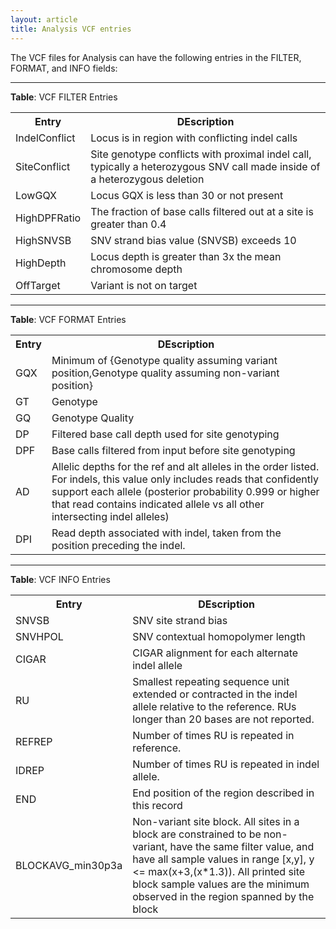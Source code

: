 ```yaml
---
layout: article
title: Analysis VCF entries
---
```


The VCF files for Analysis can have the following entries in the FILTER, FORMAT, and INFO fields:

---

**Table**: VCF FILTER Entries
<table class="table table-bordered">
	<tr>
		<th>Entry</th>
		<th>DEscription</th>
	</tr>
	<tr>
		<td>IndelConflict</td>
		<td>Locus is in region with conflicting indel calls</td>
	</tr>
	<tr>
		<td>SiteConflict</td>
		<td>Site genotype conflicts with proximal indel call, typically a heterozygous SNV call made inside of a heterozygous deletion</td>
	</tr>
	<tr>
		<td>LowGQX</td>
		<td>Locus GQX is less than 30 or not present</td>
	</tr>
	<tr>
		<td>HighDPFRatio</td>
		<td>The fraction of base calls filtered out at a site is greater than 0.4</td>
	</tr>
	<tr>
		<td>HighSNVSB</td>
		<td>SNV strand bias value (SNVSB) exceeds 10</td>
	</tr>
	<tr>
		<td>HighDepth</td>
		<td>Locus depth is greater than 3x the mean chromosome depth</td>
	</tr>
	<tr>
		<td>OffTarget</td>
		<td>Variant is not on target</td>
	</tr>
</table>

---

**Table**: VCF FORMAT Entries
<table class="table table-bordered">
	<tr>
		<th>Entry</th>
		<th>DEscription</th>
	</tr>
	<tr>
		<td>GQX</td>
		<td>Minimum of {Genotype quality assuming variant position,Genotype quality assuming non-variant position}</td>
	</tr>
	<tr>
		<td>GT</td>
		<td>Genotype</td>
	</tr>
	<tr>
		<td>GQ</td>
		<td>Genotype Quality</td>
	</tr>
	<tr>
		<td>DP</td>
		<td>Filtered base call depth used for site genotyping</td>
	</tr>
	<tr>
		<td>DPF</td>
		<td>Base calls filtered from input before site genotyping</td>
	</tr>
	<tr>
		<td>AD</td>
		<td>Allelic depths for the ref and alt alleles in the order listed. For indels, this value only includes reads that confidently support each allele (posterior probability 0.999 or higher that read contains indicated allele vs all other intersecting indel alleles)</td>
	</tr>
	<tr>
		<td>DPI</td>
		<td>Read depth associated with indel, taken from the position preceding the indel.</td>
	</tr>
</table>

---

**Table**: VCF INFO Entries
<table class="table table-bordered">
	<tr>
		<th>Entry</th>
		<th>DEscription</th>
	</tr>
	<tr>
		<td>SNVSB</td>
		<td>SNV site strand bias</td>
	</tr>
	<tr>
		<td>SNVHPOL</td>
		<td>SNV contextual homopolymer length</td>
	</tr>
	<tr>
		<td>CIGAR</td>
		<td>CIGAR alignment for each alternate indel allele</td>
	</tr>
	<tr>
		<td>RU</td>
		<td>Smallest repeating sequence unit extended or contracted in the indel allele relative to the reference. RUs longer than 20 bases are not reported.</td>
	</tr>
	<tr>
		<td>REFREP</td>
		<td>Number of times RU is repeated in reference.</td>
	</tr>
	<tr>
		<td>IDREP</td>
		<td>Number of times RU is repeated in indel allele.</td>
	</tr>
	<tr>
		<td>END</td>
		<td>End position of the region described in this record</td>
	</tr>
	<tr>
		<td>BLOCKAVG_min30p3a</td>
		<td>Non-variant site block. All sites in a block are constrained to be non-variant, have the same filter value, and have all sample values in range [x,y], y <= max(x+3,(x*1.3)). All printed site block sample values are the minimum observed in the region spanned by the block</td>
	</tr>
</table>